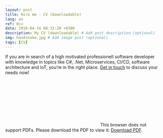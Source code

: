 ```yaml
---
layout: post
title: Hire me - CV (downloadable)
lang: en
ref: 0cv
date: 2018-04-16 08:32:20 +0300
description: My CV (downloadable) # Add post description (optional)
img: handshake.jpg # Add image post (optional)
tags: [CV]
---
```

If you are in search of a high motivated professionell software developer with knowledge in topics like 
C#, .Net, Microservices, CI/CD, software architecture and IoT, you’re in the right place. <a href="mailto:contact@pierrewilken.de">Get in touch</a> to discuss your needs now!

<object data="https://pwilken.github.io/data/PierreJackWilken_CV.pdf" type="application/pdf" width="1000px" height="1200px">
    <embed src="https://pwilken.github.io/data/PierreJackWilken_CV.pdf">
        This browser does not support PDFs. Please download the PDF to view it: <a href="https://pwilken.github.io/data/PierreJackWilken_CV.pdf">Download PDF</a>.</p>
    </embed>
</object>

